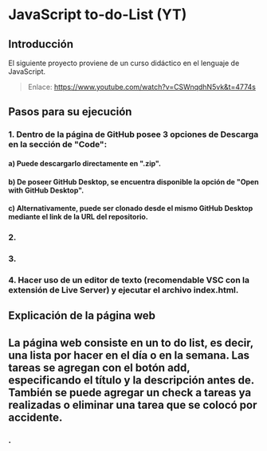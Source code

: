 # JavaScript to-do-List (YT)

## Introducción
El siguiente proyecto proviene de un curso didáctico en el lenguaje de JavaScript. 
> Enlace: https://www.youtube.com/watch?v=CSWnqdhN5vk&t=4774s

## Pasos para su ejecución
### 1. Dentro de la página de GitHub posee 3 opciones de Descarga en la sección de "Code":
#### a) Puede descargarlo directamente en ".zip".
#### b) De poseer GitHub Desktop, se encuentra disponible la opción de "Open with GitHub Desktop".
#### c) Alternativamente, puede ser clonado desde el mismo GitHub Desktop mediante el link de la URL del repositorio.

### 2. 
### 3. 
### 4. Hacer uso de un editor de texto (recomendable VSC con la extensión de Live Server) y ejecutar el archivo index.html.

## Explicación de la página web
## La página web consiste en un to do list, es decir, una lista por hacer en el día o en la semana. Las tareas se agregan con el botón add, especificando el título y la descripción antes de. También se puede agregar un check a tareas ya realizadas o eliminar una tarea que se colocó por accidente.
### .
